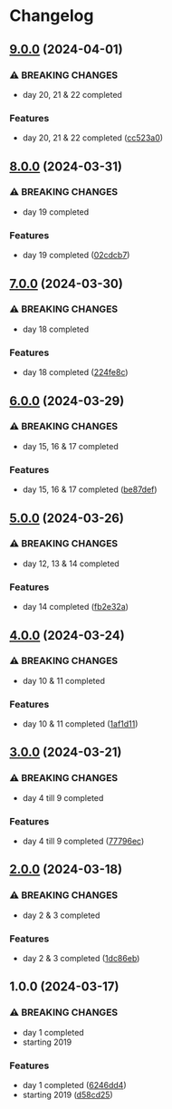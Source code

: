 # Changelog

## [9.0.0](https://github.com/sergiorgiraldo/AdventOfCode2019/compare/v8.0.0...v9.0.0) (2024-04-01)


### ⚠ BREAKING CHANGES

* day 20, 21 & 22 completed

### Features

* day 20, 21 & 22 completed ([cc523a0](https://github.com/sergiorgiraldo/AdventOfCode2019/commit/cc523a039252b634928f09b501840dae2c5ca6dd))

## [8.0.0](https://github.com/sergiorgiraldo/AdventOfCode2019/compare/v7.0.0...v8.0.0) (2024-03-31)


### ⚠ BREAKING CHANGES

* day 19 completed

### Features

* day 19 completed ([02cdcb7](https://github.com/sergiorgiraldo/AdventOfCode2019/commit/02cdcb7cdf56100b3bcd74ac0cabdc42383737f6))

## [7.0.0](https://github.com/sergiorgiraldo/AdventOfCode2019/compare/v6.0.0...v7.0.0) (2024-03-30)


### ⚠ BREAKING CHANGES

* day 18 completed

### Features

* day 18 completed ([224fe8c](https://github.com/sergiorgiraldo/AdventOfCode2019/commit/224fe8c45b9676cb212f711867b46d0e05e3fcbc))

## [6.0.0](https://github.com/sergiorgiraldo/AdventOfCode2019/compare/v5.0.0...v6.0.0) (2024-03-29)


### ⚠ BREAKING CHANGES

* day 15, 16 & 17 completed

### Features

* day 15, 16 & 17 completed ([be87def](https://github.com/sergiorgiraldo/AdventOfCode2019/commit/be87def50ce0d6f6576e167fc09b1fa57792a20e))

## [5.0.0](https://github.com/sergiorgiraldo/AdventOfCode2019/compare/v4.0.0...v5.0.0) (2024-03-26)


### ⚠ BREAKING CHANGES

* day 12, 13 & 14 completed

### Features

* day 14 completed ([fb2e32a](https://github.com/sergiorgiraldo/AdventOfCode2019/commit/fb2e32ae02edb587bef3696ab3781b9b9c52ffdb))

## [4.0.0](https://github.com/sergiorgiraldo/AdventOfCode2019/compare/v3.0.0...v4.0.0) (2024-03-24)


### ⚠ BREAKING CHANGES

* day 10 & 11 completed

### Features

* day 10 & 11 completed ([1af1d11](https://github.com/sergiorgiraldo/AdventOfCode2019/commit/1af1d11eabd75124dc662a895192e2f59e10b5d0))

## [3.0.0](https://github.com/sergiorgiraldo/AdventOfCode2019/compare/v2.0.0...v3.0.0) (2024-03-21)


### ⚠ BREAKING CHANGES

* day 4 till 9 completed

### Features

* day 4 till 9 completed ([77796ec](https://github.com/sergiorgiraldo/AdventOfCode2019/commit/77796ecfa6f22a38de8c01104f86df164dc22ca8))

## [2.0.0](https://github.com/sergiorgiraldo/AdventOfCode2019/compare/v1.0.0...v2.0.0) (2024-03-18)


### ⚠ BREAKING CHANGES

* day 2 & 3 completed

### Features

* day 2 & 3 completed ([1dc86eb](https://github.com/sergiorgiraldo/AdventOfCode2019/commit/1dc86eb46422b3ccac3f5db6459a2a9070e96e2a))

## 1.0.0 (2024-03-17)


### ⚠ BREAKING CHANGES

* day 1 completed
* starting 2019

### Features

* day 1 completed ([6246dd4](https://github.com/sergiorgiraldo/AdventOfCode2019/commit/6246dd477299bbdf7dd4f752924482b965d13485))
* starting 2019 ([d58cd25](https://github.com/sergiorgiraldo/AdventOfCode2019/commit/d58cd255c8dc0ef2b9428d52586a3599ee4c11a2))
